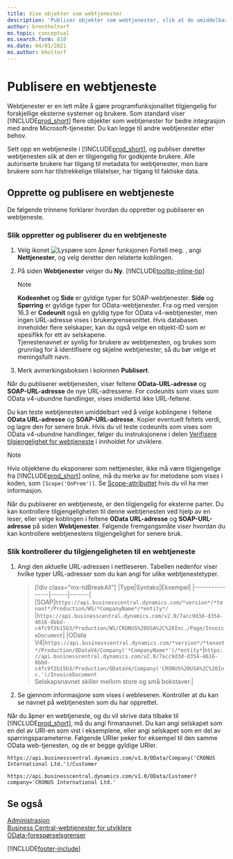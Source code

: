 ```yaml
---
title: Vise objekter som webtjenester
description: 'Publiser objekter som webtjenester, slik at de umiddelbart blir tilgjengelige for Business Central-løsningen din.'
author: brentholtorf
ms.topic: conceptual
ms.search.form: 810
ms.date: 04/01/2021
ms.author: bholtorf
---
```

# <a name="publish-a-web-service"></a>Publisere en webtjeneste

Webtjenester er en lett måte å gjøre programfunksjonalitet tilgjengelig for forskjellige eksterne systemer og brukere. Som standard viser [!INCLUDE[prod_short](includes/prod_short.md)] flere objekter som webtjenester for bedre integrasjon med andre Microsoft-tjenester. Du kan legge til andre webtjenester etter behov.  

Sett opp en webtjeneste i [!INCLUDE[prod_short](includes/prod_short.md)], og publiser deretter webtjenesten slik at den er tilgjengelig for godkjente brukere. Alle autoriserte brukere har tilgang til metadata for webtjenester, men bare brukere som har tilstrekkelige tillatelser, har tilgang til faktiske data.  

## <a name="creating-and-publishing-a-web-service"></a>Opprette og publisere en webtjeneste

De følgende trinnene forklarer hvordan du oppretter og publiserer en webtjeneste.  

### <a name="to-create-and-publish-a-web-service"></a>Slik oppretter og publiserer du en webtjeneste

1. Velg ikonet ![Lyspære som åpner funksjonen Fortell meg.](media/ui-search/search_small.png "Fortell hva du vil gjøre") , angi **Nettjenester**, og velg deretter den relaterte koblingen.  
2. På siden **Webtjenester** velger du **Ny**. [!INCLUDE[tooltip-inline-tip](includes/tooltip-inline-tip_md.md)]  

    > [!NOTE]  
    > **Kodeenhet** og **Side** er gyldige typer for SOAP-webtjenester. **Side** og **Spørring** er gyldige typer for OData-webtjenester. Fra og med versjon 16.3 er **Codeunit** også en gyldig type for OData v4-webtjenester, men ingen URL-adresse vises i brukergrensesnittet. Hvis databasen inneholder flere selskaper, kan du også velge en objekt-ID som er spesifikk for ett av selskapene.  
    > Tjenestenavnet er synlig for brukere av webtjenesten, og brukes som grunnlag for å identifisere og skjelne webtjenester, så du bør velge et meningsfullt navn.

3. Merk avmerkingsboksen i kolonnen **Publisert**.  

Når du publiserer webtjenesten, viser feltene **OData-URL-adresse** og **SOAP-URL-adresse** de nye URL-adressene. For codeunits som vises som OData v4-ubundne handlinger, vises imidlertid ikke URL-feltene.  

Du kan teste webtjenesten umiddelbart ved å velge koblingene i feltene **OData URL-adresse** og **SOAP-URL-adresse**. Kopier eventuelt feltets verdi, og lagre den for senere bruk. Hvis du vil teste codeunits som vises som OData v4-ubundne handlinger, følger du instruksjonene i delen [Verifisere tilgjengelighet for webtjeneste](/dynamics365/business-central/dev-itpro/developer/devenv-creating-and-interacting-with-odatav4-unbound-action#verifying-web-service-availability) i innholdet for utviklere.

> [!NOTE]
> Hvis objektene du eksponerer som nettjenester, ikke må være tilgjengelige fra [!INCLUDE[prod_short](includes/prod_short.md)] online, må du merke av for metodene som vises i koden, som `[Scope('OnPrem')]`. Se [Scope-attributtet](/dynamics365/business-central/dev-itpro/developer/methods/devenv-scope-attribute) hvis du vil ha mer informasjon.

Når du publiserer en webtjeneste, er den tilgjengelig for eksterne parter. Du kan kontrollere tilgjengeligheten til denne webtjenesten ved hjelp av en leser, eller velge koblingen i feltene **OData URL-adresse** og **SOAP-URL-adresse** på siden **Webtjenester**. Følgende fremgangsmåte viser hvordan du kan kontrollere webtjenestens tilgjengelighet for senere bruk.  

### <a name="to-verify-the-availability-of-a-web-service"></a>Slik kontrollerer du tilgjengeligheten til en webtjeneste

1. Angi den aktuelle URL-adressen i nettleseren. Tabellen nedenfor viser hvilke typer URL-adresser som du kan angi for ulike webtjenestetyper.  

    > [!div class="mx-tdBreakAll"]
    > |Type|Syntaks|Eksempel|
    > |----------------|------|-------|
    > |SOAP|`https://api.businesscentral.dynamics.com/*version*/*tenant*/Production/WS/*CompanyName*/*entity*/` |`https://api.businesscentral.dynamics.com/v2.0/7acc9d3d-d354-4616-8bbd-c4fc9f2b15b3/Production/WS/CRONUS%20USA%2C%20Inc./Page/InvoiceDocument`|
    > |OData V4|`https://api.businesscentral.dynamics.com/*version*/*tenant*/Production/ODataV4/Company('*CompanyName*')/*entity*`|`https://api.businesscentral.dynamics.com/v2.0/7acc9d3d-d354-4616-8bbd-c4fc9f2b15b3/Production/ODataV4/Company('CRONUS%20USA%2C%20Inc.')/InvoiceDocument`<br/>    Selskapsnavnet skiller mellom store og små bokstaver.|

2. Se gjennom informasjone som vises i webleseren. Kontroller at du kan se navnet på webtjenesten som du har opprettet.  

Når du åpner en webtjeneste, og du vil skrive data tilbake til [!INCLUDE[prod_short](includes/prod_short.md)], må du angi firmanavnet. Du kan angi selskapet som en del av URI-en som vist i eksemplene, eller angi selskapet som en del av spørringsparameterne. Følgende URIer peker for eksempel til den samme OData web-tjenesten, og de er begge gyldige URIer.  

```
https://api.businesscentral.dynamics.com/v1.0/OData/Company('CRONUS International Ltd.')/Customer  
```

```
https://api.businesscentral.dynamics.com/v1.0/OData/Customer?company='CRONUS International Ltd.'  
```

## <a name="see-also"></a>Se også

[Administrasjon](admin-setup-and-administration.md)  
[Business Central-webtjenester for utviklere](/dynamics365/business-central/dev-itpro/webservices/web-services)  
[OData-forespørselsgrenser](/dynamics365/business-central/dev-itpro/administration/operational-limits-online#ODataServices)  


[!INCLUDE[footer-include](includes/footer-banner.md)]
